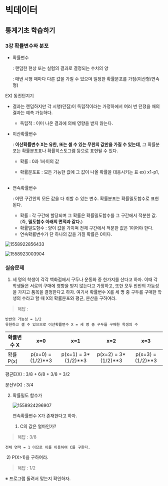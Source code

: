 # 빅데이터

## 통계기초 학습하기

### 3강 확률변수와 분포

- 확률변수

  : 랜덤한 현상 또는 실험의 결과로 결정되는 수치의 양

  : 매번 시행 때마다 다른 값을 가질 수 있으며 일정한 확률분포를 가짐(이산형/연속형)

EX) 동전던지기

- 결과는 랜덤하지만 각 시행(던짐)이 독립적이라는 가정하에서 여러 번 던졌을 때의 결과는 예측 가능하다.

  - 독립적 : 이미 나온 결과에 의해 영향을 받지 않는다.

  

- 이산확률변수

  : **이산확률변수 X는 유한, 또는 셀 수 있는 무한의 값만을 가질 수 있는데**, 그 확률분포는 확률분포표나 확률히스토그램 등으로 표현될 수 있다.

  - 확률 : 0과 1사이의 값

  - 확률분포표 : 모든 가능한 값에 그 값이 나올 확률을 대응시키는 표 ex) x1-p1, ...

  

- 연속확률변수

  : 어떤 구간안의 모든 값을 다 취할 수 있는 변수. 확률분포는 확률밀도함수로 표현된다.

  - 확률 : 각 구간에 할당되며 그 확률은 확률밀도함수를 그 구간에서 적분한 값.(즉, **밀도함수 아래의 면적과 같다.**)
  - 확률밀도함수 : 양이 값을 가지며 전체 구간에서 적분한 값은 1이어야 한다.
  - 연속확률변수가 단 하나의 값을 가질 확률은 0이다.

![1558922856433](image/1558922856433.png)

![1558923003904](image/1558923003904.png)



### 실습문제

1. 세 명의 학생이 각각 백화점에서 구두나 운동화 중 한가지를 산다고 하자. 이때 각 학생들은 서로의 구매에 영향을 받지 않는다고 가정하고, 또한 모두 반반의 가능성을 가지고 품목을 결정한다고 하자. 여기서 확률변수 X를 세 명 중 구두를 구매한 학생의 수라고 할 때 X의 확률분포와 평균, 분산을 구하여라.

> 해답 : 

```
반반의 가능성 = 1/2
유한하고 셀 수 있으므로 이산확률변수 X = 세 명 중 구두를 구매한 학생의 수
```

| 확률변수 X |        x=0        |         x=1         |         x=2         |        x=3        |
| ---------- | :---------------: | :-----------------: | :-----------------: | :---------------: |
| 확률 P(x)  | p(x=0) = (1/2)**3 | p(x=1) = 3*(1/2)**3 | p(x=2) = 3*(1/2)**3 | p(x=3) = (1/2)**3 |

평균E(X) : 3/8 + 6/8 + 3/8 = 3/2

분산V(X) : 3/4



2. 확률밀도 함수가 

   ![1558924296907](image/1558924296907.png)

   연속확률변수 X가 존재한다고 하자.

   1) C의 값은 얼마인가?

> 해답 : 3/8

```
전체 면적 = 1 이므로 이를 이용하여 C를 구한다.
```

​    2) P(X>1)을 구하여라.

> 해답 : 1/2







※ 프로그램 돌려서 맞는지 확인하자.







